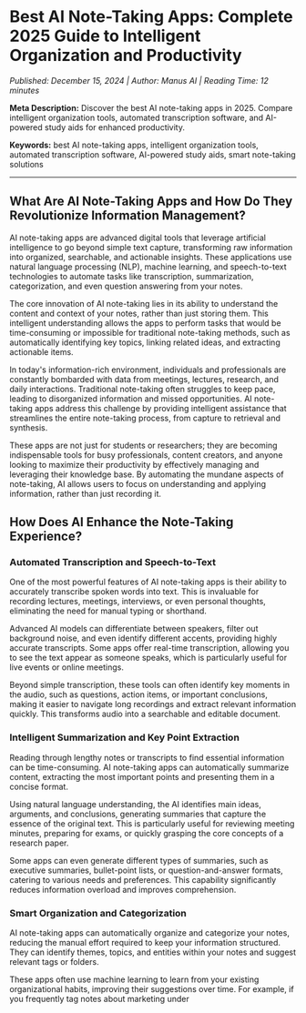 # Best AI Note-Taking Apps: Complete 2025 Guide to Intelligent Organization and Productivity

*Published: December 15, 2024 | Author: Manus AI | Reading Time: 12 minutes*

**Meta Description:** Discover the best AI note-taking apps in 2025. Compare intelligent organization tools, automated transcription software, and AI-powered study aids for enhanced productivity.

**Keywords:** best AI note-taking apps, intelligent organization tools, automated transcription software, AI-powered study aids, smart note-taking solutions

---

## What Are AI Note-Taking Apps and How Do They Revolutionize Information Management?

AI note-taking apps are advanced digital tools that leverage artificial intelligence to go beyond simple text capture, transforming raw information into organized, searchable, and actionable insights. These applications use natural language processing (NLP), machine learning, and speech-to-text technologies to automate tasks like transcription, summarization, categorization, and even question answering from your notes.

The core innovation of AI note-taking lies in its ability to understand the content and context of your notes, rather than just storing them. This intelligent understanding allows the apps to perform tasks that would be time-consuming or impossible for traditional note-taking methods, such as automatically identifying key topics, linking related ideas, and extracting actionable items.

In today's information-rich environment, individuals and professionals are constantly bombarded with data from meetings, lectures, research, and daily interactions. Traditional note-taking often struggles to keep pace, leading to disorganized information and missed opportunities. AI note-taking apps address this challenge by providing intelligent assistance that streamlines the entire note-taking process, from capture to retrieval and synthesis.

These apps are not just for students or researchers; they are becoming indispensable tools for busy professionals, content creators, and anyone looking to maximize their productivity by effectively managing and leveraging their knowledge base. By automating the mundane aspects of note-taking, AI allows users to focus on understanding and applying information, rather than just recording it.

## How Does AI Enhance the Note-Taking Experience?

### Automated Transcription and Speech-to-Text

One of the most powerful features of AI note-taking apps is their ability to accurately transcribe spoken words into text. This is invaluable for recording lectures, meetings, interviews, or even personal thoughts, eliminating the need for manual typing or shorthand.

Advanced AI models can differentiate between speakers, filter out background noise, and even identify different accents, providing highly accurate transcripts. Some apps offer real-time transcription, allowing you to see the text appear as someone speaks, which is particularly useful for live events or online meetings.

Beyond simple transcription, these tools can often identify key moments in the audio, such as questions, action items, or important conclusions, making it easier to navigate long recordings and extract relevant information quickly. This transforms audio into a searchable and editable document.

### Intelligent Summarization and Key Point Extraction

Reading through lengthy notes or transcripts to find essential information can be time-consuming. AI note-taking apps can automatically summarize content, extracting the most important points and presenting them in a concise format.

Using natural language understanding, the AI identifies main ideas, arguments, and conclusions, generating summaries that capture the essence of the original text. This is particularly useful for reviewing meeting minutes, preparing for exams, or quickly grasping the core concepts of a research paper.

Some apps can even generate different types of summaries, such as executive summaries, bullet-point lists, or question-and-answer formats, catering to various needs and preferences. This capability significantly reduces information overload and improves comprehension.

### Smart Organization and Categorization

AI note-taking apps can automatically organize and categorize your notes, reducing the manual effort required to keep your information structured. They can identify themes, topics, and entities within your notes and suggest relevant tags or folders.

These apps often use machine learning to learn from your existing organizational habits, improving their suggestions over time. For example, if you frequently tag notes about marketing under 

